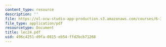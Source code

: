 ```yaml
---
content_type: resource
description: ''
file: https://ol-ocw-studio-app-production.s3.amazonaws.com/courses/6-336j-introduction-to-numerical-simulation-sma-5211-fall-2003/496c4251d9fa0815eb54ffd2bcb71268_lec24.pdf
file_type: application/pdf
resourcetype: Document
title: lec24.pdf
uid: 496c4251-d9fa-0815-eb54-ffd2bcb71268
---
```

